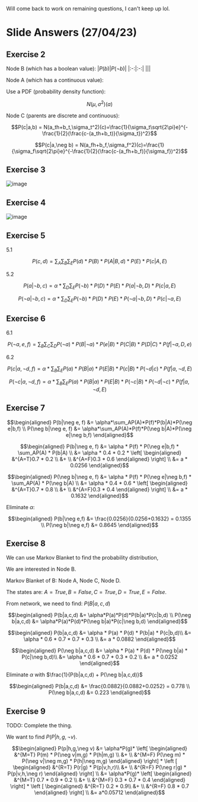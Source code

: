 Will come back to work on remaining questions, I can't keep up lol.
# Slide Answers (27/04/23)
## Exercise 2
Node B (which has a boolean value):
|$P(b)$|$P(\neg b)$|
|:-:|:-:|
|||

Node A (which has a continuous value):

Use a PDF (probability density function): 
```math
N(\mu,\sigma^2)(a)
```

Node C (parents are discrete and continuous):
```math
P(c|a,b) = N(a_th+b_t,\sigma_t^2)(c)=\frac{1}{\sigma_t\sqrt{2\pi}e}^{-\frac{1}{2}(\frac{c-(a_th+b_t)}{\sigma_t})^2}
```
```math
P(c|a,\neg b) = N(a_fh+b_f,\sigma_f^2)(c)=\frac{1}{\sigma_f\sqrt{2\pi}e}^{-\frac{1}{2}(\frac{c-(a_fh+b_f)}{\sigma_f})^2}
```

## Exercise 3
![image](https://user-images.githubusercontent.com/39559733/234791822-c9755072-5b88-405d-ad0c-b32632b3a171.png)

## Exercise 4
![image](https://user-images.githubusercontent.com/39559733/234791946-ebc0d05a-74af-4f82-a7f9-06f30afcd20d.png)


## Exercise 5
5.1 
```math
P(c,d) = \sum_A\sum_B\sum_EP(d)*P(B)*P(A|B,d)*P(E)*P(c|A,E)
```

5.2
```math
P(a|\neg b,c) = \alpha*\sum_D\sum_EP(\neg b)*P(D)*P(E)*P(a|\neg b,D)*P(c|a, E)
```
```math
P(\neg a|\neg b,c) = \alpha*\sum_D\sum_EP(\neg b)*P(D)*P(E)*P(\neg a|\neg b,D)*P(c|\neg a, E)
```

## Exercise 6
6.1
```math
P(\neg a,e,f) = \sum_B\sum_C\sum_DP(\neg a)*P(B|\neg a)*P(e|B)*P(C|B)*P(D|C)*P(f|\neg a,D,e)
```

6.2
```math
P(c|a,\neg d,f) = \alpha*\sum_B\sum_EP(a)*P(B|a)*P(E|B)*P(c|B)*P(\neg d|c)*P(f|a,\neg d,E)
```
```math
P(\neg c|a,\neg d,f) = \alpha*\sum_B\sum_EP(a)*P(B|a)*P(E|B)*P(\neg c|B)*P(\neg d|\neg c)*P(f|a,\neg d,E)
```

## Exercise 7
```math
\begin{aligned}
P(b|\neg e, f) &= \alpha*\sum_AP(A)*P(f)*P(b|A)*P(\neg e|b,f) \\
P(\neg b|\neg e, f) &= \alpha*\sum_AP(A)*P(f)*P(\neg b|A)*P(\neg e|\neg b,f)
\end{aligned}
```
```math
\begin{aligned}
P(b|\neg e, f) &= \alpha * P(f) * P(\neg e|b,f) * \sum_AP(A) * P(b|A) \\
&= \alpha * 0.4 * 0.2 * \left[ 
\begin{aligned}
&^{A=T}0.7 * 0.2 \\
&+ \\
&^{A=F}0.3 * 0.6
\end{aligned}
\right] \\
&= a * 0.0256
\end{aligned}
```
```math
\begin{aligned}
P(\neg b|\neg e, f) &= \alpha * P(f) * P(\neg e|\neg b,f) * \sum_AP(A) * P(\neg b|A) \\
&= \alpha * 0.4 * 0.6 * \left[ 
\begin{aligned}
&^{A=T}0.7 * 0.8 \\
&+ \\
&^{A=F}0.3 * 0.4
\end{aligned}
\right] \\
&= a * 0.1632
\end{aligned}
```

Eliminate $\alpha$:
```math
\begin{aligned}
P(b|\neg e,f) &= \frac{0.0256}{0.0256+0.1632} = 0.1355 \\
P(\neg b|\neg e,f) &= 0.8645
\end{aligned}
```

## Exercise 8
We can use Markov Blanket to find the probability distribution,

We are interested in Node B.

Markov Blanket of B: Node A, Node C, Node D.

The states are: $A=True,B=False,C=True,D=True,E=False$.

From network, we need to find: $P(B|a,c,d)$

```math
\begin{aligned}
P(b|a,c,d) &= \alpha*P(a)*P(d)*P(b|a)*P(c|b,d) \\
P(\neg b|a,c,d) &= \alpha*P(a)*P(d)*P(\neg b|a)*P(c|\neg b,d)
\end{aligned}
```

```math
\begin{aligned}
P(b|a,c,d) &= \alpha * P(a) * P(d) * P(b|a) * P(c|b,d)\\
&= \alpha * 0.6 * 0.7 * 0.7 * 0.3 \\
&= a * 0.0882
\end{aligned}
```

```math
\begin{aligned}
P(\neg b|a,c,d) &= \alpha * P(a) * P(d) * P(\neg b|a) * P(c|\neg b,d)\\
&= \alpha * 0.6 * 0.7 * 0.3 * 0.2 \\
&= a * 0.0252
\end{aligned}
```

Eliminate $\alpha$ with $\frac{1}{P(b|a,c,d) + P(\neg b|a,c,d)}$
```math
\begin{aligned}
P(b|a,c,d) &= \frac{0.0882}{0.0882+0.0252} = 0.778 \\
P(\neg b|a,c,d) &= 0.223
\end{aligned}
```

## Exercise 9
TODO: Complete the thing.

We want to find $P(P|h,g,\neg v)$.

```math
\begin{aligned}
P(p|h,g,\neg v) &=
\alpha*P(g)*
  \left[
    \begin{aligned}
    &^{M=T} P(m) * P(\neg v|m,g) * P(h|m,g) \\
    &+ \\
    &^{M=F} P(\neg m) * P(\neg v|\neg m,g) * P(h|\neg m,g)
    \end{aligned}
  \right] *
  \left [
    \begin{aligned}
    &^{R=T} P(r|g) * P(p|v,h,r)\\
    &+ \\
    &^{R=F} P(\neg r|g) * P(p|v,h,\neg r)
    \end{aligned}
  \right] 
\\
&= \alpha*P(g)*
  \left[
    \begin{aligned}
    &^{M=T} 0.7 * 0.9 * 0.2 \\
    &+ \\
    &^{M=F} 0.3 * 0.7 * 0.4
    \end{aligned}
  \right] *
  \left [
    \begin{aligned}
    &^{R=T} 0.2 * 0.9\\
    &+ \\
    &^{R=F} 0.8 * 0.7
    \end{aligned}
  \right]  \\
&= a*0.05712
\end{aligned}
```
